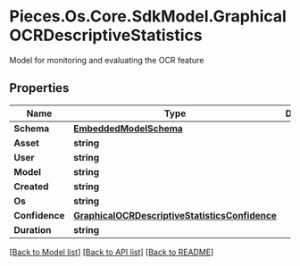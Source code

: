 # Pieces.Os.Core.SdkModel.GraphicalOCRDescriptiveStatistics
Model for monitoring and evaluating the OCR feature

## Properties

Name | Type | Description | Notes
------------ | ------------- | ------------- | -------------
**Schema** | [**EmbeddedModelSchema**](EmbeddedModelSchema.md) |  | [optional] 
**Asset** | **string** |  | 
**User** | **string** |  | 
**Model** | **string** |  | 
**Created** | **string** |  | 
**Os** | **string** |  | 
**Confidence** | [**GraphicalOCRDescriptiveStatisticsConfidence**](GraphicalOCRDescriptiveStatisticsConfidence.md) |  | 
**Duration** | **string** |  | 

[[Back to Model list]](../README.md#documentation-for-models) [[Back to API list]](../README.md#documentation-for-api-endpoints) [[Back to README]](../README.md)

